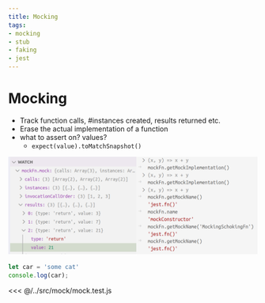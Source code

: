 ```yaml
---
title: Mocking
tags:
- mocking
- stub
- faking
- jest
---
```


# Mocking

<TagLinks />

* Track function calls, #instances created, results returned etc.
* Erase the actual implementation of a function
* what to assert on? values?
  * `expect(value).toMatchSnapshot()`

![jest mocking function mock property](../.vuepress/public/img/tests/mocking_fn_properties.png)

```ts
let car = 'some cat'
console.log(car);

```

<<< @/../src/mock/mock.test.js

<Footer />
